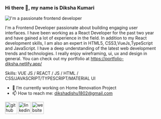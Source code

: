 ### Hi there 👋, my name is Diksha Kumari

![I'm a passionate frontend developer](https://media.licdn.com/dms/image/D4E16AQG7amkaIcWcEg/profile-displaybackgroundimage-shrink_350_1400/0/1673717376065?e=1710979200&v=beta&t=zY7bfanYP1bbvbxiNDmBuJObYO1zV9VMxKn38-qrhEE)

I'm a Frontend Developer passionate about building engaging user interfaces. I have been working as a React Developer for the past two year and have gained a lot of experience in the field. In addition to my React development skills, I am also an expert in HTML5, CSS3,VueJs,TypeScript and JavaScript. I have a deep understanding of the latest web development trends and technologies. I really enjoy wireframing, ui, ux and design in general. You can check out my portfolio at
https://portfolio-diksha.netlify.app/

Skills: VUE JS / REACT / JS / HTML / CSS/JAVASCRIPT/TYPESCRIPT/MATERIAL UI

- 🔭 I’m currently working on Home Renovation Project 
- 📫 How to reach me: dikshadishu1802@gmail.com 


[<img src='https://cdn.jsdelivr.net/npm/simple-icons@3.0.1/icons/github.svg' alt='github' height='40'>](https://github.com/Diksha0608)  [<img src='https://cdn.jsdelivr.net/npm/simple-icons@3.0.1/icons/linkedin.svg' alt='linkedin' height='40'>](https://www.linkedin.com/in/dikshakumari/)  [<img src='https://cdn.jsdelivr.net/npm/simple-icons@3.0.1/icons/icloud.svg' alt='website' height='40'>](https://portfolio-diksha.netlify.app/)  

